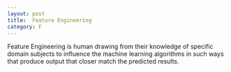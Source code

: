 ```yaml
---
layout: post
title:  Feature Engineering
category: F
---
```


Feature Engineering is human drawing from their knowledge of specific domain subjects to influence the machine learning algorithms in such ways that produce output that closer match the predicted results.
